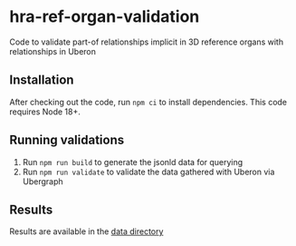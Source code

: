 # hra-ref-organ-validation

Code to validate part-of relationships implicit in 3D reference organs with relationships in Uberon

## Installation

After checking out the code, run `npm ci` to install dependencies. This code requires Node 18+.

## Running validations

1. Run `npm run build` to generate the jsonld data for querying
2. Run `npm run validate` to validate the data gathered with Uberon via Ubergraph

## Results

Results are available in the [data directory](./data)
